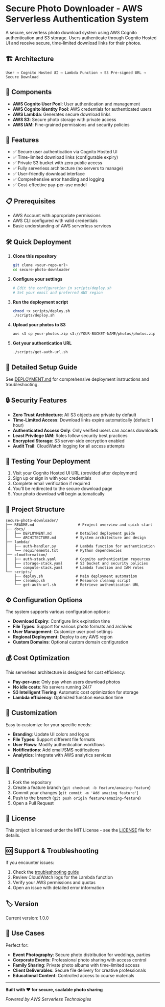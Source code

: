 # Secure Photo Downloader - AWS Serverless Authentication System

A secure, serverless photo download system using AWS Cognito authentication and S3 storage. Users authenticate through Cognito Hosted UI and receive secure, time-limited download links for their photos.

## 🏗️ Architecture

```
User → Cognito Hosted UI → Lambda Function → S3 Pre-signed URL → Secure Download
```

## 🔧 Components

- **AWS Cognito User Pool**: User authentication and management
- **AWS Cognito Identity Pool**: AWS credentials for authenticated users  
- **AWS Lambda**: Generates secure download links
- **AWS S3**: Secure photo storage with private access
- **AWS IAM**: Fine-grained permissions and security policies

## 🚀 Features

- ✅ Secure user authentication via Cognito Hosted UI
- ✅ Time-limited download links (configurable expiry)
- ✅ Private S3 bucket with zero public access
- ✅ Fully serverless architecture (no servers to manage)
- ✅ User-friendly download interface
- ✅ Comprehensive error handling and logging
- ✅ Cost-effective pay-per-use model

## 📋 Prerequisites

- AWS Account with appropriate permissions
- AWS CLI configured with valid credentials
- Basic understanding of AWS serverless services

## 🛠️ Quick Deployment

1. **Clone this repository**
   ```bash
   git clone <your-repo-url>
   cd secure-photo-downloader
   ```

2. **Configure your settings**
   ```bash
   # Edit the configuration in scripts/deploy.sh
   # Set your email and preferred AWS region
   ```

3. **Run the deployment script**
   ```bash
   chmod +x scripts/deploy.sh
   ./scripts/deploy.sh
   ```

4. **Upload your photos to S3**
   ```bash
   aws s3 cp your-photos.zip s3://YOUR-BUCKET-NAME/photos/photos.zip
   ```

5. **Get your authentication URL**
   ```bash
   ./scripts/get-auth-url.sh
   ```

## 📖 Detailed Setup Guide

See [DEPLOYMENT.md](docs/DEPLOYMENT.md) for comprehensive deployment instructions and troubleshooting.

## 🔒 Security Features

- **Zero Trust Architecture**: All S3 objects are private by default
- **Time-Limited Access**: Download links expire automatically (default: 1 hour)
- **Authenticated Access Only**: Only verified users can access downloads
- **Least Privilege IAM**: Roles follow security best practices
- **Encrypted Storage**: S3 server-side encryption enabled
- **Audit Trail**: CloudWatch logging for all access attempts

## 🧪 Testing Your Deployment

1. Visit your Cognito Hosted UI URL (provided after deployment)
2. Sign up or sign in with your credentials
3. Complete email verification if required
4. You'll be redirected to the secure download page
5. Your photo download will begin automatically

## 📁 Project Structure

```
secure-photo-downloader/
├── README.md                    # Project overview and quick start
├── docs/
│   ├── DEPLOYMENT.md           # Detailed deployment guide
│   └── ARCHITECTURE.md         # System architecture and design
├── lambda/
│   ├── auth-handler.py         # Lambda function for authentication
│   └── requirements.txt        # Python dependencies
├── cloudformation/
│   ├── auth-stack.yaml         # Cognito authentication resources
│   ├── storage-stack.yaml      # S3 bucket and security policies
│   └── compute-stack.yaml      # Lambda function and IAM roles
└── scripts/
    ├── deploy.sh               # Main deployment automation
    ├── cleanup.sh              # Resource cleanup script
    └── get-auth-url.sh         # Retrieve authentication URL
```

## ⚙️ Configuration Options

The system supports various configuration options:

- **Download Expiry**: Configure link expiration time
- **File Types**: Support for various photo formats and archives
- **User Management**: Customize user pool settings
- **Regional Deployment**: Deploy to any AWS region
- **Custom Domains**: Optional custom domain configuration

## 💰 Cost Optimization

This serverless architecture is designed for cost efficiency:

- **Pay-per-use**: Only pay when users download photos
- **No idle costs**: No servers running 24/7
- **S3 Intelligent Tiering**: Automatic cost optimization for storage
- **Lambda efficiency**: Optimized function execution time

## 🔧 Customization

Easy to customize for your specific needs:

- **Branding**: Update UI colors and logos
- **File Types**: Support different file formats
- **User Flows**: Modify authentication workflows
- **Notifications**: Add email/SMS notifications
- **Analytics**: Integrate with AWS analytics services

## 🤝 Contributing

1. Fork the repository
2. Create a feature branch (`git checkout -b feature/amazing-feature`)
3. Commit your changes (`git commit -m 'Add amazing feature'`)
4. Push to the branch (`git push origin feature/amazing-feature`)
5. Open a Pull Request

## 📄 License

This project is licensed under the MIT License - see the [LICENSE](LICENSE) file for details.

## 🆘 Support & Troubleshooting

If you encounter issues:

1. Check the [troubleshooting guide](docs/DEPLOYMENT.md#troubleshooting)
2. Review CloudWatch logs for the Lambda function
3. Verify your AWS permissions and quotas
4. Open an issue with detailed error information

## 🏷️ Version

Current version: 1.0.0

## 🌟 Use Cases

Perfect for:
- **Event Photography**: Secure photo distribution for weddings, parties
- **Corporate Events**: Professional photo sharing with access control
- **Family Sharing**: Private photo albums with time-limited access
- **Client Deliverables**: Secure file delivery for creative professionals
- **Educational Content**: Controlled access to course materials

---

**Built with ❤️ for secure, scalable photo sharing**

*Powered by AWS Serverless Technologies*
